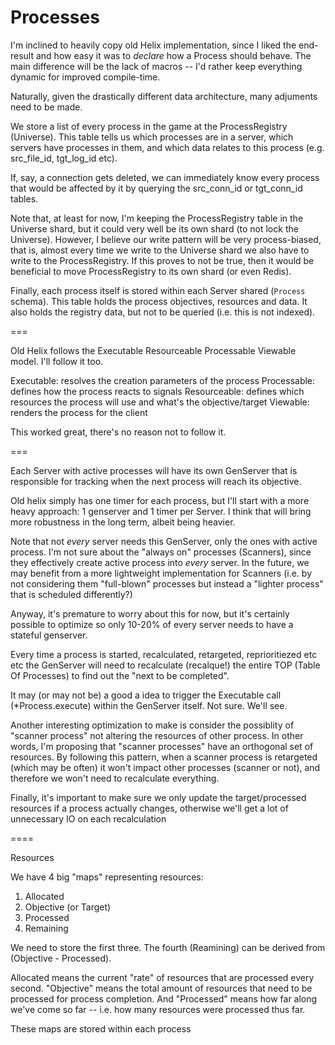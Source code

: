 # Processes

I'm inclined to heavily copy old Helix implementation, since I liked the end-result and how easy it was to *declare* how a Process should behave. The main difference will be the lack of macros -- I'd rather keep everything dynamic for improved compile-time.

Naturally, given the drastically different data architecture, many adjuments need to be made.

We store a list of every process in the game at the ProcessRegistry (Universe). This table tells us which processes are in a server, which servers have processes in them, and which data relates to this process (e.g. src_file_id, tgt_log_id etc).

If, say, a connection gets deleted, we can immediately know every process that would be affected by it by querying the src_conn_id or tgt_conn_id tables.

Note that, at least for now, I'm keeping the ProcessRegistry table in the Universe shard, but it could very well be its own shard (to not lock the Universe). However, I believe our write pattern will be very process-biased, that is, almost every time we write to the Universe shard we also have to write to the ProcessRegistry. If this proves to not be true, then it would be beneficial to move ProcessRegistry to its own shard (or even Redis).

Finally, each process itself is stored within each Server shared (`Process` schema). This table holds the process objectives, resources and data. It also holds the registry data, but not to be queried (i.e. this is not indexed).

===

Old Helix follows the Executable Resourceable Processable Viewable model. I'll follow it too.

Executable: resolves the creation parameters of the process
Processable: defines how the process reacts to signals
Resourceable: defines which resources the process will use and what's the objective/target
Viewable: renders the process for the client

This worked great, there's no reason not to follow it.

===

Each Server with active processes will have its own GenServer that is responsible for tracking when the next process will reach its objective.

Old helix simply has one timer for each process, but I'll start with a more heavy approach: 1 genserver and 1 timer per Server. I think that will bring more robustness in the long term, albeit being heavier.

Note that not *every* server needs this GenServer, only the ones with active process. I'm not sure about the "always on" processes (Scanners), since they effectively create active process into *every* server. In the future, we may benefit from a more lightweight implementation for Scanners (i.e. by not considering them "full-blown" processes but instead a "lighter process" that is scheduled differently?)

Anyway, it's premature to worry about this for now, but it's certainly possible to optimize so only 10-20% of every server needs to have a stateful genserver.

Every time a process is started, recalculated, retargeted, reprioritiezed etc etc the GenServer will need to recalculate (recalque!) the entire TOP (Table Of Processes) to find out the "next to be completed".

It may (or may not be) a good a idea to trigger the Executable call (*Process.execute) within the GenServer itself. Not sure. We'll see.

Another interesting optimization to make is consider the possiblity of "scanner process" not altering the resources of other process. In other words, I'm proposing that "scanner processes" have an orthogonal set of resources. By following this pattern, when a scanner process is retargeted (which may be often) it won't impact other processes (scanner or not), and therefore we won't need to recalculate everything.

Finally, it's important to make sure we only update the target/processed resources if a process actually changes, otherwise we'll get a lot of unnecessary IO on each recalculation

====

Resources

We have 4 big "maps" representing resources:

1. Allocated
2. Objective (or Target)
3. Processed
4. Remaining

We need to store the first three. The fourth (Reamining) can be derived from (Objective - Processed).

Allocated means the current "rate" of resources that are processed every second. "Objective" means the total amount of resources that need to be processed for process completion. And "Processed" means how far along we've come so far -- i.e. how many resources were processed thus far.

These maps are stored within each process
